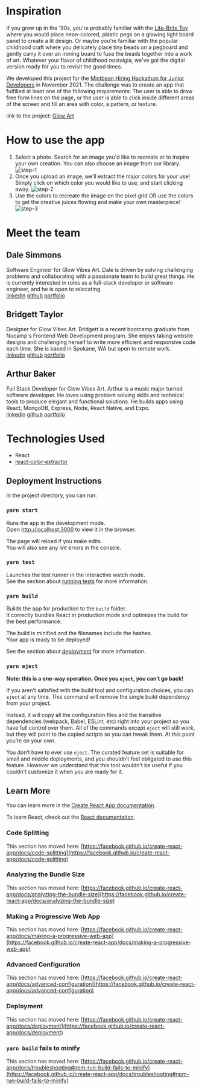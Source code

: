 # Inspiration

If you grew up in the '90s, you're probably familiar with the <a href='https://en.wikipedia.org/wiki/Lite-Brite'>Lite-Brite Toy</a> where you would place neon-colored, plastic pegs on a glowing light board panel to create a lit design. Or maybe you're familiar with the popular childhood craft where you delicately place tiny beads on a pegboard and gently carry it over an ironing board to fuse the beads together into a work of art. Whatever your flavor of childhood nostalgia, we've got the digital version ready for you to revisit the good times.

We developed this project for the <a href='https://mintbean.io/meets?sort=upcoming'>Mintbean Hiring Hackathon for Junior Developers</a> in November 2021. The challenge was to create an app that fulfilled at least one of the following requirements: The user is able to draw free form lines on the page, or the user is able to click inside different areas of the screen and fill an area with color, a pattern, or texture. 


link to the project: <a href='https://glowart.netlify.app/'>Glow Art</a>


# How to use the app

1. Select a photo. Search for an image you'd like to recreate or to inspire your own creation. You can also choose an image from our library.
![step-1](https://revlisc.github.io/glowArtLanding/images/step1.png)
2. Once you upload an image, we'll extract the major colors for your use! Simply click on which color you would like to use, and start clicking away.
![step-2](https://revlisc.github.io/glowArtLanding/images/step2.png)
3. Use the colors to recreate the image on the pixel grid OR use the colors to get the creative juices flowing and make your own masterpiece!
![step-3](https://revlisc.github.io/glowArtLanding/images/step3tutorial.jpg)

# Meet the team

## Dale Simmons 
Software Engineer for Glow Vibes Art. Dale is driven by solving challenging problems and collaborating with a passionate team to build great things. He is currently interested in roles as a full-stack developer or software engineer, and he is open to relocating.
<br/>
[linkedin](https://www.linkedin.com/in/dalejsimmons/)
[github](https://github.com/Revlisc)
[portfolio](https://dalesimmons.netlify.app/)
## Bridgett Taylor
Designer for Glow Vibes Art. Bridgett is a recent bootcamp graduate from Nucamp's Frontend Web Development program. She enjoys taking website designs and challenging herself to write more efficient and responsive code each time. She is based in Spokane, WA but open to remote work.
<br/>
[linkedin](https://www.linkedin.com/in/bridgett-taylor-dev/)
[github](https://github.com/btaylor13)
[portfolio](https://bridgett-taylor.netlify.app/)
## Arthur Baker
Full Stack Developer for Glow Vibes Art. Arthur is a music major turned software developer. He loves using problem solving skills and technical tools to produce elegant and functional solutions. He builds apps using React, MongoDB, Express, Node, React Native, and Expo.
<br/>
[linkedin](https://www.linkedin.com/in/arthur-baker-a88818188/)
[github](https://github.com/artbaker82)
[portfolio](https://arthurbakerdev.netlify.app/)






# Technologies Used

<ul>
    <li>React</li>
    <li><a href='https://github.com/nitin42/react-color-extractor/issues'>react-color-extractor</a></li>
</ul>

## Deployment Instructions

In the project directory, you can run:

### `yarn start`

Runs the app in the development mode.\
Open [http://localhost:3000](http://localhost:3000) to view it in the browser.

The page will reload if you make edits.\
You will also see any lint errors in the console.

### `yarn test`

Launches the test runner in the interactive watch mode.\
See the section about [running tests](https://facebook.github.io/create-react-app/docs/running-tests) for more information.

### `yarn build`

Builds the app for production to the `build` folder.\
It correctly bundles React in production mode and optimizes the build for the best performance.

The build is minified and the filenames include the hashes.\
Your app is ready to be deployed!

See the section about [deployment](https://facebook.github.io/create-react-app/docs/deployment) for more information.

### `yarn eject`

**Note: this is a one-way operation. Once you `eject`, you can’t go back!**

If you aren’t satisfied with the build tool and configuration choices, you can `eject` at any time. This command will remove the single build dependency from your project.

Instead, it will copy all the configuration files and the transitive dependencies (webpack, Babel, ESLint, etc) right into your project so you have full control over them. All of the commands except `eject` will still work, but they will point to the copied scripts so you can tweak them. At this point you’re on your own.

You don’t have to ever use `eject`. The curated feature set is suitable for small and middle deployments, and you shouldn’t feel obligated to use this feature. However we understand that this tool wouldn’t be useful if you couldn’t customize it when you are ready for it.

## Learn More

You can learn more in the [Create React App documentation](https://facebook.github.io/create-react-app/docs/getting-started).

To learn React, check out the [React documentation](https://reactjs.org/).

### Code Splitting

This section has moved here: [https://facebook.github.io/create-react-app/docs/code-splitting](https://facebook.github.io/create-react-app/docs/code-splitting)

### Analyzing the Bundle Size

This section has moved here: [https://facebook.github.io/create-react-app/docs/analyzing-the-bundle-size](https://facebook.github.io/create-react-app/docs/analyzing-the-bundle-size)

### Making a Progressive Web App

This section has moved here: [https://facebook.github.io/create-react-app/docs/making-a-progressive-web-app](https://facebook.github.io/create-react-app/docs/making-a-progressive-web-app)

### Advanced Configuration

This section has moved here: [https://facebook.github.io/create-react-app/docs/advanced-configuration](https://facebook.github.io/create-react-app/docs/advanced-configuration)

### Deployment

This section has moved here: [https://facebook.github.io/create-react-app/docs/deployment](https://facebook.github.io/create-react-app/docs/deployment)

### `yarn build` fails to minify

This section has moved here: [https://facebook.github.io/create-react-app/docs/troubleshooting#npm-run-build-fails-to-minify](https://facebook.github.io/create-react-app/docs/troubleshooting#npm-run-build-fails-to-minify)
